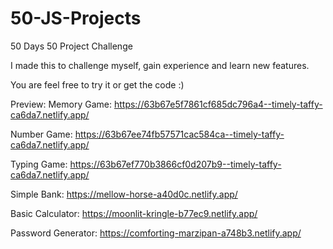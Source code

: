 # 50-JS-Projects

50 Days 50 Project Challenge

I made this to challenge myself, gain experience and learn new features.

You are feel free to try it or get the code :)

Preview: 
Memory Game: https://63b67e5f7861cf685dc796a4--timely-taffy-ca6da7.netlify.app/

Number Game: https://63b67ee74fb57571cac584ca--timely-taffy-ca6da7.netlify.app/

Typing Game: https://63b67ef770b3866cf0d207b9--timely-taffy-ca6da7.netlify.app/

Simple Bank: https://mellow-horse-a40d0c.netlify.app/

Basic Calculator: https://moonlit-kringle-b77ec9.netlify.app/

Password Generator: https://comforting-marzipan-a748b3.netlify.app/
